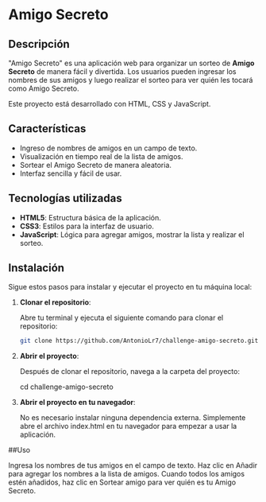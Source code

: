 # Amigo Secreto

## Descripción

"Amigo Secreto" es una aplicación web para organizar un sorteo de **Amigo Secreto** de manera fácil y divertida. Los usuarios pueden ingresar los nombres de sus amigos y luego realizar el sorteo para ver quién les tocará como Amigo Secreto. 

Este proyecto está desarrollado con HTML, CSS y JavaScript.

## Características

- Ingreso de nombres de amigos en un campo de texto.
- Visualización en tiempo real de la lista de amigos.
- Sortear el Amigo Secreto de manera aleatoria.
- Interfaz sencilla y fácil de usar.

## Tecnologías utilizadas

- **HTML5**: Estructura básica de la aplicación.
- **CSS3**: Estilos para la interfaz de usuario.
- **JavaScript**: Lógica para agregar amigos, mostrar la lista y realizar el sorteo.

## Instalación

Sigue estos pasos para instalar y ejecutar el proyecto en tu máquina local:

1. **Clonar el repositorio**:

   Abre tu terminal y ejecuta el siguiente comando para clonar el repositorio:

   ```bash
   git clone https://github.com/AntonioLr7/challenge-amigo-secreto.git
2. **Abrir el proyecto**:

   Después de clonar el repositorio, navega a la carpeta del proyecto:

   cd challenge-amigo-secreto

3. **Abrir el proyecto en tu navegador**:

   No es necesario instalar ninguna dependencia externa. Simplemente abre el archivo index.html en tu navegador para empezar a usar la aplicación.

##Uso

   Ingresa los nombres de tus amigos en el campo de texto.
   Haz clic en Añadir para agregar los nombres a la lista de amigos.
   Cuando todos los amigos estén añadidos, haz clic en Sortear amigo para ver quién es tu Amigo Secreto.

